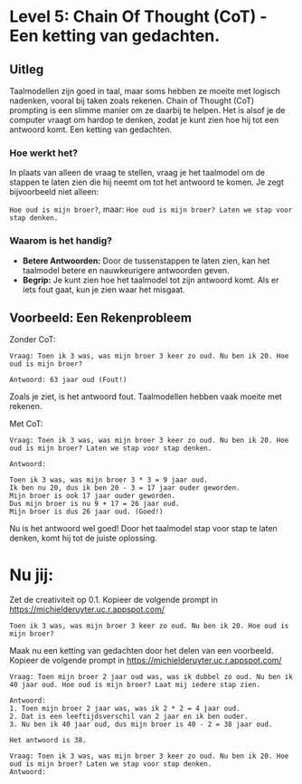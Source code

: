 # Level 5: Chain Of Thought (CoT) - Een ketting van gedachten.

## Uitleg
Taalmodellen zijn goed in taal, maar soms hebben ze moeite met logisch nadenken, vooral bij taken zoals rekenen. Chain of Thought (CoT) prompting is een slimme manier om ze daarbij te helpen. Het is alsof je de computer vraagt om hardop te denken, zodat je kunt zien hoe hij tot een antwoord komt. Een ketting van gedachten.

### Hoe werkt het?

In plaats van alleen de vraag te stellen, vraag je het taalmodel om de stappen te laten zien die hij neemt om tot het antwoord te komen. Je zegt bijvoorbeeld niet alleen:

`Hoe oud is mijn broer?`, maar: `Hoe oud is mijn broer? Laten we stap voor stap denken.`

### Waarom is het handig?

- **Betere Antwoorden:** Door de tussenstappen te laten zien, kan het taalmodel betere en nauwkeurigere antwoorden geven.
- **Begrip:** Je kunt zien hoe het taalmodel tot zijn antwoord komt. Als er iets fout gaat, kun je zien waar het misgaat.

## Voorbeeld: Een Rekenprobleem

Zonder CoT:

```
Vraag: Toen ik 3 was, was mijn broer 3 keer zo oud. Nu ben ik 20. Hoe oud is mijn broer?

Antwoord: 63 jaar oud (Fout!)
```


Zoals je ziet, is het antwoord fout. Taalmodellen hebben vaak moeite met rekenen.

Met CoT:

```
Vraag: Toen ik 3 was, was mijn broer 3 keer zo oud. Nu ben ik 20. Hoe oud is mijn broer? Laten we stap voor stap denken.

Antwoord:

Toen ik 3 was, was mijn broer 3 * 3 = 9 jaar oud.
Ik ben nu 20, dus ik ben 20 - 3 = 17 jaar ouder geworden.
Mijn broer is ook 17 jaar ouder geworden.
Dus mijn broer is nu 9 + 17 = 26 jaar oud.
Mijn broer is dus 26 jaar oud. (Goed!)
```

Nu is het antwoord wel goed! Door het taalmodel stap voor stap te laten denken, komt hij tot de juiste oplossing.

# Nu jij:
Zet de creativiteit op 0.1.
Kopieer de volgende prompt in https://michielderuyter.uc.r.appspot.com/

    Toen ik 3 was, was mijn broer 3 keer zo oud. Nu ben ik 20. Hoe oud is mijn broer?

Maak nu een ketting van gedachten door het delen van een voorbeeld. 
Kopieer de volgende prompt in https://michielderuyter.uc.r.appspot.com/

    Vraag: Toen mijn broer 2 jaar oud was, was ik dubbel zo oud. Nu ben ik 40 jaar oud. Hoe oud is mijn broer? Laat mij iedere stap zien.

    Antwoord:
    1. Toen mijn broer 2 jaar was, was ik 2 * 2 = 4 jaar oud.
    2. Dat is een leeftijdsverschil van 2 jaar en ik ben ouder.
    3. Nu ben ik 40 jaar oud, dus mijn broer is 40 - 2 = 38 jaar oud.
    
    Het antwoord is 38.

    Vraag: Toen ik 3 was, was mijn broer 3 keer zo oud. Nu ben ik 20. Hoe oud is mijn broer? Laten we stap voor stap denken.
    Antwoord: